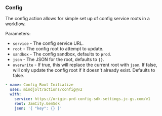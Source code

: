 ### Config
The config action allows for simple set up of config service roots in
a workflow.

Parameters:

* `service` - The config service URL.
* `root` - The config root to attempt to update.
* `sandbox` - The config sandbox, defaults to `prod`.
* `json` - The JSON for the root, defaults to `{}`.
* `overwrite` - If true, this will replace the current root with `json`. If false, will only update the config root if it doesn't already exist. Defaults to false.

```yaml
- name: Config Root Initialize
  uses: mindjolt/actions/config@v2
  with:
    service: https://origin-prd-config-sdk-settings.jc-gs.com/v1
    root: JamCity.GemSdk
    json: '{ "key": {} }'
```

